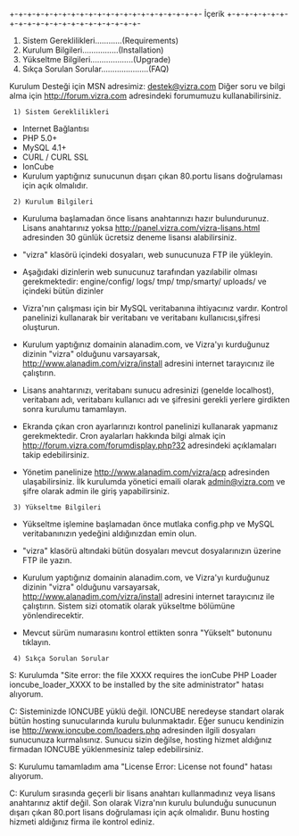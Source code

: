 +-+-+-+-+-+-+-+-+-+-+-+-+-+-+-+-+-+-+-+-+-+-
 İçerik
+-+-+-+-+-+-+-+-+-+-+-+-+-+-+-+-+-+-+-+-+-+-
1) Sistem Gereklilikleri............(Requirements)
2) Kurulum Bilgileri................(Installation)
3) Yükseltme Bilgileri...................(Upgrade)
4) Sıkça Sorulan Sorular.....................(FAQ)

Kurulum Desteği için MSN adresimiz: destek@vizra.com
Diğer soru ve bilgi alma için http://forum.vizra.com adresindeki forumumuzu kullanabilirsiniz.


~~~~~~~~~~~~~~~~~~~~~~~~~~~~~~~~~~~~~~~~~~~
 1) Sistem Gereklilikleri
~~~~~~~~~~~~~~~~~~~~~~~~~~~~~~~~~~~~~~~~~~~
- Internet Bağlantısı
- PHP 5.0+
- MySQL 4.1+
- CURL / CURL SSL 
- IonCube
- Kurulum yaptığınız sunucunun dışarı çıkan 80.portu lisans doğrulaması için açık olmalıdır.  



~~~~~~~~~~~~~~~~~~~~~~~~~~~~~~~~~~~~~~~~~~~
 2) Kurulum Bilgileri
~~~~~~~~~~~~~~~~~~~~~~~~~~~~~~~~~~~~~~~~~~~
- Kuruluma başlamadan önce lisans anahtarınızı hazır bulundurunuz. Lisans anahtarınız yoksa http://panel.vizra.com/vizra-lisans.html adresinden 30 günlük ücretsiz deneme lisansı alabilirsiniz.

- "vizra" klasörü içindeki dosyaları, web sunucunuza FTP ile yükleyin.

- Aşağıdaki dizinlerin web sunucunuz tarafından yazılabilir olması gerekmektedir:
	engine/config/
	logs/
	tmp/
	tmp/smarty/
	uploads/ ve içindeki bütün dizinler

- Vizra'nın çalışması için bir MySQL veritabanına ihtiyacınız vardır. Kontrol panelinizi kullanarak bir veritabanı ve veritabanı kullanıcısı,şifresi oluşturun.

- Kurulum yaptığınız domainin alanadim.com, ve Vizra'yı kurduğunuz dizinin "vizra" olduğunu varsayarsak, http://www.alanadim.com/vizra/install adresini internet tarayıcınız ile çalıştırın. 

- Lisans anahtarınızı, veritabanı sunucu adresinizi (genelde localhost), veritabanı adı, veritabanı kullanıcı adı ve şifresini gerekli yerlere girdikten sonra kurulumu tamamlayın.

- Ekranda çıkan cron ayarlarınızı kontrol panelinizi kullanarak yapmanız gerekmektedir. Cron ayalarları hakkında bilgi almak için http://forum.vizra.com/forumdisplay.php?32 adresindeki açıklamaları takip edebilirsiniz. 

- Yönetim panelinize http://www.alanadim.com/vizra/acp adresinden ulaşabilirsiniz. İlk kurulumda yönetici emaili olarak admin@vizra.com ve şifre olarak admin ile giriş yapabilirsiniz.


~~~~~~~~~~~~~~~~~~~~~~~~~~~~~~~~~~~~~~~~~~~
 3) Yükseltme Bilgileri
~~~~~~~~~~~~~~~~~~~~~~~~~~~~~~~~~~~~~~~~~~~
- Yükseltme işlemine başlamadan önce mutlaka config.php ve MySQL veritabanınızın yedeğini aldığınızdan emin olun.

- "vizra" klasörü altındaki bütün dosyaları mevcut dosyalarınızın üzerine FTP ile yazın.

- Kurulum yaptığınız domainin alanadim.com, ve Vizra'yı kurduğunuz dizinin "vizra" olduğunu varsayarsak, http://www.alanadim.com/vizra/install adresini internet tarayıcınız ile çalıştırın. Sistem sizi otomatik olarak yükseltme bölümüne yönlendirecektir.

- Mevcut sürüm numarasını kontrol ettikten sonra "Yükselt" butonunu tıklayın.


~~~~~~~~~~~~~~~~~~~~~~~~~~~~~~~~~~~~~~~~~~~
 4) Sıkça Sorulan Sorular
~~~~~~~~~~~~~~~~~~~~~~~~~~~~~~~~~~~~~~~~~~~

S: Kurulumda "Site error: the file XXXX requires the ionCube PHP Loader ioncube_loader_XXXX to be installed by the site administrator" hatası alıyorum.

C: Sisteminizde IONCUBE yüklü değil. IONCUBE neredeyse standart olarak bütün hosting sunucularında kurulu bulunmaktadır. Eğer sunucu kendinizin ise http://www.ioncube.com/loaders.php adresinden ilgili dosyaları sunucunuza kurmalısınız. Sunucu sizin değilse, hosting hizmet aldığınız firmadan IONCUBE yüklenmesiniz talep edebilirsiniz.


S: Kurulumu tamamladım ama "License Error: License not found" hatası alıyorum. 

C: Kurulum sırasında geçerli bir lisans anahtarı kullanmadınız veya lisans anahtarınız aktif değil. Son olarak Vizra'nın kurulu bulunduğu sunucunun dışarı çıkan 80.port lisans doğrulaması için açık olmalıdır. Bunu hosting hizmeti aldığınız firma ile kontrol ediniz.

	
